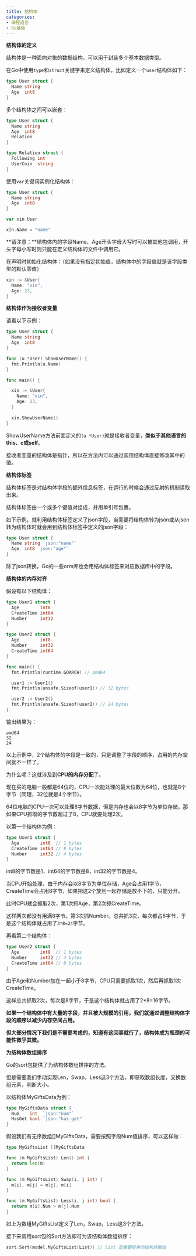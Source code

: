 ```yaml
---
title: 结构体
categories: 
- 编程语言
- Go基础
---
```


**结构体的定义**

结构体是一种面向对象的数据结构，可以用于封装多个基本数据类型。

在Go中使用`type`和`struct`关键字来定义结构体，比如定义一个`user`结构体如下：

```go
type User struct {
  Name string
  Age  int8
}
```

多个结构体之间可以嵌套：

```go
type User struct {
  Name string
  Age  int8
  Relation
}

type Relation struct {
  Following int    
  UserCoin  string
}
```

使用`var`关键词实例化结构体：

```go
type User struct {
  Name string
  Age  int8
}

var xin User

xin.Name = "name"
```

**请注意：**结构体内的字段Name、Age开头字母大写时可以被其他包调用，开头字母小写时则只能在定义结构体的文件中调用它。

在声明时初始化结构体：（如果没有指定初始值，结构体中的字段值就是该字段类型的默认零值）

```go
xin := &User{
  Name: "xin",
  Age: 23,
}
```

**结构体作为接收者变量**

请看以下示例：

```go
type User struct {
  Name string
  Age  int8
}

func (u *User) ShowUserName() {
  fmt.Println(u.Name)
}

func main() {

  xin := &User{
    Name: "xin",
    Age: 23,
  }
  
  xin.ShowUserName()
}
```

ShowUserName方法前面定义的`(u *User)`就是接收者变量，**类似于其他语言的this、c或self**。

接收者变量的结构体是指针，所以在方法内可以通过调用结构体直接修改其中的值。

**结构体标签**

结构体标签是对结构体字段的额外信息标签，在运行的时候会通过反射的机制读取出来。

结构体标签由一个或多个键值对组成，并用单引号包裹。

如下示例，就利用结构体标签定义了json字段，当需要将结构体转为json或从json转为结构体时就会用到结构体标签中定义的json字段：

```go
type User struct {
  Name string `json:"name"`
  Age  int8 `json:"age"`
}
```

除了json转换，Go的一些orm库也会用结构体标签来对应数据库中的字段。

**结构体的内存对齐**

假设有以下结构体：

```go
type User1 struct {
  Age        int8 
  CreateTime int64 
  Number     int32
}

type User2 struct {
  Age        int8 
  Number     int32 
  CreateTime int64
}

func main() {
  fmt.Println(runtime.GOARCH) // amd64

  user1 := User1{}
  fmt.Println(unsafe.Sizeof(user1)) // 32 bytes

  user2 := User2{}
  fmt.Println(unsafe.Sizeof(user2)) // 24 bytes
}
```

输出结果为：

```
amd64
32
24
```

以上示例中，2个结构体的字段是一致的，只是调整了字段的顺序，占用的内存空间就不一样了。

为什么呢？这就涉及到**CPU的内存分配**了。

现在买的电脑一般都是64位的，CPU一次能处理的最大位数为64位，也就是8个字节（同理，32位就是4个字节）。

64位电脑的CPU一次可以处理8字节数据，但是内存也会以8字节为单位存储，那如果CPU抓取的字节数超过了8，CPU就要处理2次。

以第一个结构体为例：

```go
type User1 struct {
  Age        int8  // 1 bytes
  CreateTime int64 // 8 bytes
  Number     int32 // 4 bytes
}
```

int8的字节数是1，int64的字节数是8，int32的字节数是4。

当CPU开始处理，由于内存会以8字节为单位存储，Age会占用1字节，CreateTime会占用8字节，如果把这2个放到一起存储是放不下的，只能分开。

此时CPU就会抓取2次，第1次抓Age，第2次抓CreateTime。

这样两次都没有用满8字节。第3次抓Number。总共抓3次，每次都占8字节，于是这个结构体就占用了`3*8=24`字节。

再看第二个结构体：

```go
type User2 struct {
  Age        int8  // 1 bytes
  Number     int32 // 4 bytes
  CreateTime int64 // 8 bytes
}
```

由于Age和Number加在一起小于8字节，CPU只需要抓取1次，然后再抓取1次CreateTime。

这样总共抓取2次，每次是8字节，于是这个结构体就占用了2*8=16字节。

**如果一个结构体中有大量的字段，并且被大规模的引用，我们就通过调整结构体字段的顺序以减少内存空间占用。**

**但大部分情况下我们是不需要考虑的，知道有这回事就行了，结构体成为瓶颈的可能性微乎其微。**

**为结构体数组排序**

Go的sort包提供了为结构体数组排序的方法。

但是需要我们手动实现Len，Swap，Less这3个方法，即获取数组长度，交换数组元素，判断大小。

以结构体MyGiftsData为例：

```go
type MyGiftsData struct {
  Num    int  `json:"num"`
  HasGet bool `json:"has_get"`
}
```

假设我们有无序数组[]MyGiftsData，需要按照字段Num值排序，可以这样做：

```go
type MyGiftsList []MyGiftsData

func (m MyGiftsList) Len() int {
  return len(m)
}

func (m MyGiftsList) Swap(i, j int) {
  m[i], m[j] = m[j], m[i]
}

func (m MyGiftsList) Less(i, j int) bool {
  return m[i].Num > m[j].Num
}
```

如上为数组MyGiftsList定义了Len，Swap，Less这3个方法。

接下来调用sort包的Sort方法即可为该结构体数组排序：

```go
sort.Sort(model.MyGiftsList(List)) // List 是需要排序的结构体数组
```